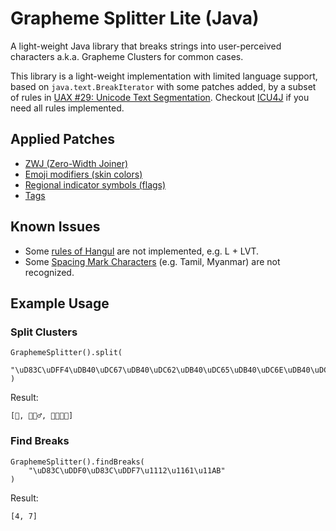 # Grapheme Splitter Lite (Java)

A light-weight Java library that breaks strings into user-perceived characters a.k.a. Grapheme Clusters for common cases.

This library is a light-weight implementation with limited language support, based on `java.text.BreakIterator` with some patches added, by a subset of rules in [UAX #29: Unicode Text Segmentation](https://unicode.org/reports/tr29/). Checkout [ICU4J](https://unicode-org.github.io/icu/userguide/icu4j/) if you need all rules implemented.

## Applied Patches

* [ZWJ (Zero-Width Joiner)](https://en.wikipedia.org/wiki/Zero-width_joiner)
* [Emoji modifiers (skin colors)](https://en.wikipedia.org/wiki/Miscellaneous_Symbols_and_Pictographs#Emoji_modifiers)
* [Regional indicator symbols (flags)](https://en.wikipedia.org/wiki/Regional_indicator_symbol)
* [Tags](https://en.wikipedia.org/wiki/Tags_(Unicode_block))

## Known Issues

* Some [rules of Hangul](https://unicode.org/reports/tr29/#GB6) are not implemented, e.g. L + LVT.
* Some [Spacing Mark Characters](https://unicode.org/reports/tr29/#SpacingMark) (e.g. Tamil, Myanmar) are not recognized.


## Example Usage

### Split Clusters

```
GraphemeSplitter().split(
    "\uD83C\uDFF4\uDB40\uDC67\uDB40\uDC62\uDB40\uDC65\uDB40\uDC6E\uDB40\uDC67\uDB40\uDC7F\uD83E\uDD26\uD83C\uDFFB\u200D\u2642\uFE0F\uD83D\uDC68\u200D\uD83D\uDC69\u200D\uD83D\uDC67\u200D\uD83D\uDC66"
)
```
Result:
```
[🏴󠁧󠁢󠁥󠁮󠁧󠁿, 🤦🏻‍♂️, 👨‍👩‍👧‍👦]
```

### Find Breaks
```
GraphemeSplitter().findBreaks(
    "\uD83C\uDDF0\uD83C\uDDF7\u1112\u1161\u11AB"
)
```
Result:

```
[4, 7]
```